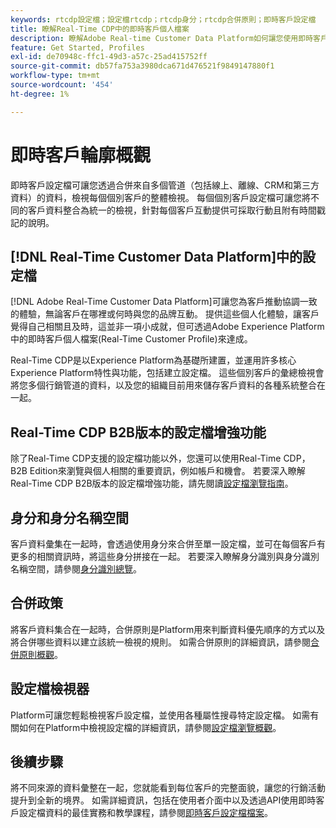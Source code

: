 ```yaml
---
keywords: rtcdp設定檔；設定檔rtcdp；rtcdp身分；rtcdp合併原則；即時客戶設定檔
title: 瞭解Real-Time CDP中的即時客戶個人檔案
description: 瞭解Adobe Real-time Customer Data Platform如何讓您使用即時客戶設定檔，為客戶推動協調、一致、相關的體驗。
feature: Get Started, Profiles
exl-id: de70948c-ffc1-49d3-a57c-25ad415752ff
source-git-commit: db57fa753a3980dca671d476521f9849147880f1
workflow-type: tm+mt
source-wordcount: '454'
ht-degree: 1%

---
```


# 即時客戶輪廓概觀

即時客戶設定檔可讓您透過合併來自多個管道（包括線上、離線、CRM和第三方資料）的資料，檢視每個個別客戶的整體檢視。 每個個別客戶設定檔可讓您將不同的客戶資料整合為統一的檢視，針對每個客戶互動提供可採取行動且附有時間戳記的說明。

## [!DNL Real-Time Customer Data Platform]中的設定檔

[!DNL Adobe Real-Time Customer Data Platform]可讓您為客戶推動協調一致的體驗，無論客戶在哪裡或何時與您的品牌互動。 提供這些個人化體驗，讓客戶覺得自己相關且及時，這並非一項小成就，但可透過Adobe Experience Platform中的即時客戶個人檔案(Real-Time Customer Profile)來達成。

Real-Time CDP是以Experience Platform為基礎所建置，並運用許多核心Experience Platform特性與功能，包括建立設定檔。 這些個別客戶的彙總檢視會將您多個行銷管道的資料，以及您的組織目前用來儲存客戶資料的各種系統整合在一起。

## Real-Time CDP B2B版本的設定檔增強功能

除了Real-Time CDP支援的設定檔功能以外，您還可以使用Real-Time CDP， B2B Edition來瀏覽與個人相關的重要資訊，例如帳戶和機會。 若要深入瞭解Real-Time CDP B2B版本的設定檔增強功能，請先閱讀[設定檔瀏覽指南](profile-browse.md)。

## 身分和身分名稱空間

客戶資料彙集在一起時，會透過使用身分來合併至單一設定檔，並可在每個客戶有更多的相關資訊時，將這些身分拼接在一起。 若要深入瞭解身分識別與身分識別名稱空間，請參閱[身分識別總覽](identities-overview.md)。

## 合併政策

將客戶資料集合在一起時，合併原則是Platform用來判斷資料優先順序的方式以及將合併哪些資料以建立該統一檢視的規則。 如需合併原則的詳細資訊，請參閱[合併原則概觀](merge-policies.md)。

## 設定檔檢視器

Platform可讓您輕鬆檢視客戶設定檔，並使用各種屬性搜尋特定設定檔。 如需有關如何在Platform中檢視設定檔的詳細資訊，請參閱[設定檔瀏覽概觀](profile-browse.md)。

## 後續步驟

將不同來源的資料彙整在一起，您就能看到每位客戶的完整面貌，讓您的行銷活動提升到全新的境界。 如需詳細資訊，包括在使用者介面中以及透過API使用即時客戶設定檔資料的最佳實務和教學課程，請參閱[即時客戶設定檔檔案](../../profile/home.md)。
